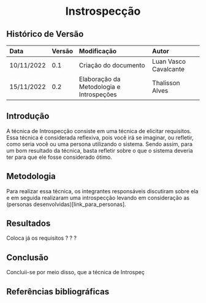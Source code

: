 # <center> Instrospecção

## Histórico de Versão

| Data | Versão | Modificação | Autor |
| :- | :- | :- | :- |
| 10/11/2022 | 0.1 | Criação do documento | Luan Vasco Cavalcante |
| 15/11/2022 | 0.2 | Elaboração da Metodologia e Introspeções | Thalisson Alves |

## Introdução 
  A técnica de Introspecção consiste em uma técnica de elicitar requisitos. Essa técnica é considerada reflexiva, pois você irá se imaginar, ou refletir, como seria você ou uma persona utilizando o sistema. Sendo assim, para um bom resultado da técnica, basta refletir sobre o que o sistema deveria ter para que ele fosse considerado ótimo.

## Metodologia

Para realizar essa técnica, os integrantes responsáveis discutiram sobre ela e em seguida realizaram uma introspecção levando em consideração as (personas desenvolvidas)[link_para_personas].

## Resultados
  Coloca já os requisitos ? ? ?

## Conclusão
  Concluii-se por meio disso, que a técnica de Introspeç


## Referências bibliográficas
